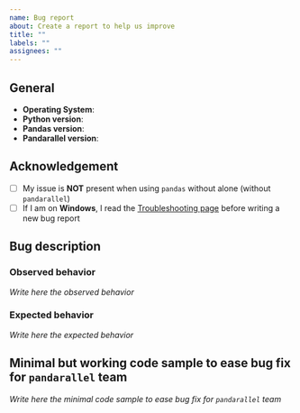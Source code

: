 ```yaml
---
name: Bug report
about: Create a report to help us improve
title: ""
labels: ""
assignees: ""
---
```


## General

- **Operating System**:
- **Python version**:
- **Pandas version**:
- **Pandarallel version**:

## Acknowledgement

- [ ] My issue is **NOT** present when using `pandas` without alone (without `pandarallel`)
- [ ] If I am on **Windows**, I read the [Troubleshooting page](https://nalepae.github.io/pandarallel/troubleshooting/)
      before writing a new bug report

## Bug description

### Observed behavior

_Write here the observed behavior_

### Expected behavior

_Write here the expected behavior_

## Minimal but working code sample to ease bug fix for `pandarallel` team

_Write here the minimal code sample to ease bug fix for `pandarallel` team_
